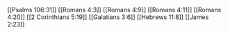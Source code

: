 [[Psalms 106:31]]
[[Romans 4:3]]
[[Romans 4:9]]
[[Romans 4:11]]
[[Romans 4:20]]
[[2 Corinthians 5:19]]
[[Galatians 3:6]]
[[Hebrews 11:8]]
[[James 2:23]]

